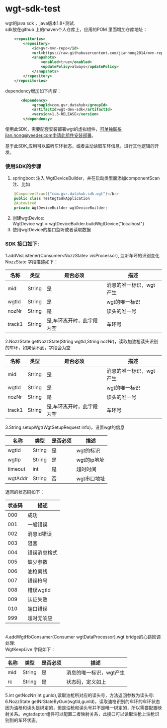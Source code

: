 # wgt-sdk-test
wgt的java sdk ，java版本1.8+测试.</br>
sdk放在github 上的maven个人仓库上，应用的POM 里面增加仓库地址：
```xml
    <repositories>
        <repository>
            <id>gvr-mvn-repo</id>
            <url>https://raw.githubusercontent.com/jianhong2014/mvn-repo/master</url>
            <snapshots>
                <enabled>true</enabled>
                <updatePolicy>always</updatePolicy>
            </snapshots>
        </repository>
    </repositories>
```

dependency增加如下内容：
```xml
       <dependency>
            <groupId>com.gvr.datahub</groupId>
            <artifactId>wgt-dev-sdk</artifactId>
            <version>1.3-RELEASE</version>
        </dependency>
```

使用此SDK，需要配套安装部署wgt的虚拟组件，可单独联系jian.hong@veeder.com申请此组件安装部署。</br>

基于此SDK,应用可以监听车环状态，或者主动读取车环信息，进行其他逻辑的开发。

### 使用SDK的步骤
1. springboot 注入 WgtDeviceBuilder，并在启动类里面添加componentScan注、比如</br>
```java
    @ComponentScan({"com.gvr.datahub.sdk.wgt"}</br>
    public class TestWgtSdkApplication
    @Autowired
    private WgtDeviceBuilder wgtDeviceBuilder; 
```
2. 创建wgtDevice:</br>
   WgtDevice wgt = wgtDeviceBuilder.buildWgtDevice("localhost")  
3. 使用wgtDevice的接口监听或者读取数据
   
### SDK 接口如下:
 1.addVisListener(Consumer\<NozzState\> visProcessor), 监听车环的识别变化</br>
 NozzState 字段描述如下：</br>

名称 | 类型 |是否必须 |描述 
----|----|----|---
mid | String | 是 |消息的唯一标识，wgt产生
wgtId | String | 是 |wgt的唯一标识
nozNr | String | 是 |读头的唯一号
track1| String | 是,车环离开时，此字段为空 |车环号

 2.NozzState getNozzState(String wgtId,String nozNr)，读取加油枪读头识别的车环，如果读不到，字段会为空</br>
 
 
名称 | 类型 |是否必须 |描述 
----|----|----|---
mid | String | 是 |消息的唯一标识，wgt产生
wgtId | String | 是 |wgt的唯一标识
nozNr | String | 是 |读头的唯一号
track1| String | 是,车环离开时，此字段为空 |车环号

3.String setupWgt(WgtSetupRequest info)，设置wgt的信息</br>

名称 | 类型 |是否必须 |描述 
----|----|----|---
wgtId | String | 是 |wgt的标识
wgtIp | String | 是 |wgt的ip地址
timeout | int | 是 |超时时间
wgtAddr| String |否| wgt串口地址

返回的状态码如下：</br>

状态码 | 描述 
----|----
000 | 成功 
001 | 一般错误
002 | 消息id错误 
003 | 阻塞
004 | 错误消息格式
005 | 缺少参数
006 | 油枪离线
007 | 错误枪号 
008 | 错误wgtId 
009 | 认证失败
010 | 端口错误
999 | 超时无响应
</br>
4.addWgtHbConsumer(Consumer<WgtKeepLive> wgtDataProcessor),wgt bridge的心跳回调处理:</br>
WgtKeepLive 字段如下：</br>

名称 | 类型 |是否必须 |描述 
----|----|----|---
mid | String | 是 |消息的唯一标识，wgt产生
rc | String | 是 |状态码，定义如上
5.int getNozNr(int gunId),读取油枪所对应的读头号，方法返回参数为读头号:</br>
6.NozzState getNrStateByGun(wgtId,gunId)，读取油枪识别的车环的车环状态</br>
因为油枪和读头是绑定的，但是油枪和读头号并不是唯一绑定的，所以需要配置映射关系。wgtadaptor组件可以配置二者映射关系，此接口可以读取油枪上油枪识别到的车环状态。

 
